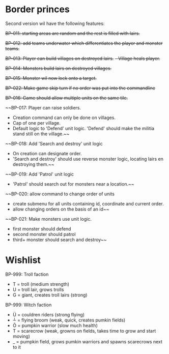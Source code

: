 # Border princes
Second version wil have the following features:

~~BP-011: starting areas are random and the rest is filled with lairs.~~

~~BP-012: add teams underwater which differentiates the player and monster teams.~~

~~BP-013: Player can build villages on destroyed lairs.~~
 ~~- Village heals player.~~

~~BP-014: Monsters build lairs on destroyed villages.~~

~~BP-015: Monster wil now lock onto a target.~~

~~BP-022: Make game skip turn if no order was put into the commandline~~

~~BP-016: Game should allow multiple units on the same tile.~~

~~BP-017: Player can raise soldiers.
 - Creation command can only be done on villages.
 - Cap of one per village.
 - Default logic to 'Defend' unit logic. 'Defend' should make the militia stand still on the village.~~

~~BP-018: Add 'Search and destroy' unit logic
 - On creation can designate order.
 - 'Search and destroy' should use reverse monster logic, locating lairs en destroying them.~~

~~BP-019: Add 'Patrol' unit logic
- 'Patrol' should search out for monsters near a location.~~

~~BP-020: allow command to change order of units
 - create submenu for all units containing id, coordinate and current order.
 - allow changing orders on the basis of an id~~

~~BP-021: Make monsters use unit logic.
 - first monster should defend
 - second monster should patrol
 - third+ monster should search and destroy~~

# Wishlist

BP-999: Troll faction
- T = troll (medium strength)
- U = troll lair, grows trolls
- G = giant, creates troll lairs (strong)

BP-999: Witch faction
- Ü = couldren riders (strong flying)
- ┴ = flying broom (weak, quick, creates pumkin fields)
- Õ = pumpkin warrior (slow much health)
- T = scarecrow (weak, growns on fields, takes time to grow and start moving)
- _ = pumpkin field, grows pumkin warriors and spawns scarecrows next to it